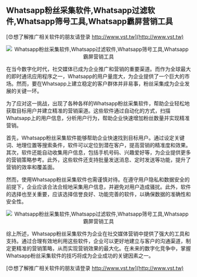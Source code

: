## **Whatsapp粉丝采集软件,Whatsapp过滤软件,Whatsapp筛号工具,Whatsapp霸屏营销工具**

[😍想了解推广相关软件的朋友请登录 http://www.vst.tw](http://www.vst.tw)

 <center><img src="https://vst.tw/MP4/tuiguang/png/0.png" alt="Whatsapp粉丝采集软件,Whatsapp过滤软件,Whatsapp筛号工具,Whatsapp霸屏营销工具"></center>

在当今数字化时代，社交媒体已成为企业推广和营销的重要渠道。而作为全球最大的即时通讯应用程序之一，Whatsapp的用户量庞大，为企业提供了一个巨大的市场。然而，要在Whatsapp上建立稳定的客户群体并非易事，粉丝采集成为企业发展的关键一环。

为了应对这一挑战，出现了各种各样的Whatsapp粉丝采集软件，帮助企业轻松地获取目标用户并建立精准的营销渠道。这些软件通过自动化的方式，扫描Whatsapp上的用户信息，分析用户行为，帮助企业快速增加粉丝数量并实现精准营销。

首先，Whatsapp粉丝采集软件能够帮助企业快速找到目标用户。通过设定关键词、地理位置等搜索条件，软件可以定位到潜在客户，提高营销的精准度和效果。其次，软件还能自动收集用户信息，包括手机号码、兴趣爱好等，为企业提供更多的营销策略参考。此外，这些软件还支持批量发送消息、定时发送等功能，提升了营销的效率和覆盖面。

然而，使用Whatsapp粉丝采集软件也需谨慎对待。在遵守用户隐私和数据安全的前提下，企业应该合法合规地采集用户信息，并避免对用户造成骚扰。此外，软件的选择也至关重要，应该选择信誉良好、功能完善的软件，以确保数据的准确性和安全性。

 <center><img src="https://vst.tw/MP4/tuiguang/png/7.png" alt="Whatsapp粉丝采集软件,Whatsapp过滤软件,Whatsapp筛号工具,Whatsapp霸屏营销工具"></center>

综上所述，Whatsapp粉丝采集软件为企业在社交媒体营销中提供了强大的工具和支持。通过合理有效地利用这些软件，企业可以更好地建立与客户的沟通渠道，制定更精准的营销策略，从而实现营销效果的最大化。在未来的数字化竞争中，掌握Whatsapp粉丝采集软件的技巧将成为企业成功的关键因素之一。

[😍想了解推广相关软件的朋友请登录 http://www.vst.tw](http://www.vst.tw)



